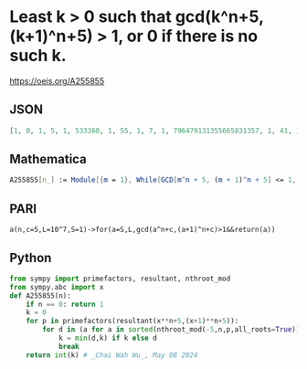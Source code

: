 # Least k \> 0 such that gcd\(k^n\+5, \(k\+1\)^n\+5\) \> 1, or 0 if there is no such k\.
https://oeis.org/A255855
## JSON
```JSON
[1, 0, 1, 5, 1, 533360, 1, 55, 1, 7, 1, 796479131355665831357, 1, 41, 1, 5, 1, 3775, 1, 42296, 1, 7, 1, 653246700175064613889, 1, 21, 1, 5, 1, 1619, 1, 42842, 1, 7, 1, 2945, 1, 323371, 1, 5, 1, 1102221, 1, 633524110177, 1, 7, 1]
```
## Mathematica
```Mathematica
A255855[n_] := Module[{m = 1}, While[GCD[m^n + 5, (m + 1)^n + 5] <= 1, m++]; m]; Join[{1, 0}, Table[A255855[n], {n, 2, 10}]]
```
## PARI
```PARI
a(n,c=5,L=10^7,S=1)->for(a=S,L,gcd(a^n+c,(a+1)^n+c)>1&&return(a))
```
## Python
```Python
from sympy import primefactors, resultant, nthroot_mod
from sympy.abc import x
def A255855(n):
    if n == 0: return 1
    k = 0
    for p in primefactors(resultant(x**n+5,(x+1)**n+5)):
        for d in (a for a in sorted(nthroot_mod(-5,n,p,all_roots=True)) if pow(a+1,n,p)==-5%p):
            k = min(d,k) if k else d
            break
    return int(k) # _Chai Wah Wu_, May 08 2024
```
